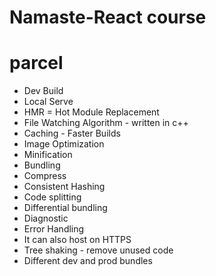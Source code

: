 # Namaste-React course

# parcel

- Dev Build
- Local Serve
- HMR = Hot Module Replacement
- File Watching Algorithm - written in c++
- Caching - Faster Builds
- Image Optimization
- Minification
- Bundling
- Compress
- Consistent Hashing
- Code splitting
- Differential bundling
- Diagnostic
- Error Handling
- It can also host on HTTPS
- Tree shaking - remove unused code
- Different dev and prod bundles

